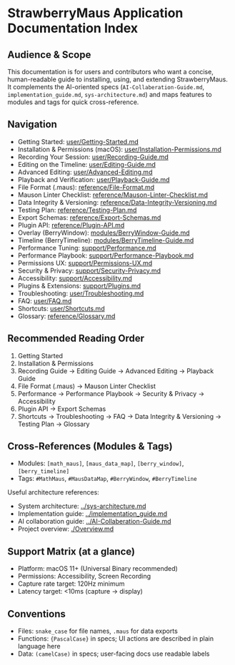 # StrawberryMaus Application Documentation Index

## Audience & Scope

This documentation is for users and contributors who want a concise, human-readable guide to installing, using, and extending StrawberryMaus. It complements the AI-oriented specs (`AI-Collaberation-Guide.md`, `implementation_guide.md`, `sys-architecture.md`) and maps features to modules and tags for quick cross-reference.

## Navigation

- Getting Started: [user/Getting-Started.md](./user/Getting-Started.md)
- Installation & Permissions (macOS): [user/Installation-Permissions.md](./user/Installation-Permissions.md)
- Recording Your Session: [user/Recording-Guide.md](./user/Recording-Guide.md)
- Editing on the Timeline: [user/Editing-Guide.md](./user/Editing-Guide.md)
- Advanced Editing: [user/Advanced-Editing.md](./user/Advanced-Editing.md)
- Playback and Verification: [user/Playback-Guide.md](./user/Playback-Guide.md)
- File Format (.maus): [reference/File-Format.md](./reference/File-Format.md)
- Mauson Linter Checklist: [reference/Mauson-Linter-Checklist.md](./reference/Mauson-Linter-Checklist.md)
- Data Integrity & Versioning: [reference/Data-Integrity-Versioning.md](./reference/Data-Integrity-Versioning.md)
- Testing Plan: [reference/Testing-Plan.md](./reference/Testing-Plan.md)
- Export Schemas: [reference/Export-Schemas.md](./reference/Export-Schemas.md)
- Plugin API: [reference/Plugin-API.md](./reference/Plugin-API.md)
- Overlay (BerryWindow): [modules/BerryWindow-Guide.md](./modules/BerryWindow-Guide.md)
- Timeline (BerryTimeline): [modules/BerryTimeline-Guide.md](./modules/BerryTimeline-Guide.md)
- Performance Tuning: [support/Performance.md](./support/Performance.md)
- Performance Playbook: [support/Performance-Playbook.md](./support/Performance-Playbook.md)
- Permissions UX: [support/Permissions-UX.md](./support/Permissions-UX.md)
- Security & Privacy: [support/Security-Privacy.md](./support/Security-Privacy.md)
- Accessibility: [support/Accessibility.md](./support/Accessibility.md)
- Plugins & Extensions: [support/Plugins.md](./support/Plugins.md)
- Troubleshooting: [user/Troubleshooting.md](./user/Troubleshooting.md)
- FAQ: [user/FAQ.md](./user/FAQ.md)
- Shortcuts: [user/Shortcuts.md](./user/Shortcuts.md)
- Glossary: [reference/Glossary.md](./reference/Glossary.md)

## Recommended Reading Order

1. Getting Started
2. Installation & Permissions
3. Recording Guide → Editing Guide → Advanced Editing → Playback Guide
4. File Format (.maus) → Mauson Linter Checklist
5. Performance → Performance Playbook → Security & Privacy → Accessibility
6. Plugin API → Export Schemas
7. Shortcuts → Troubleshooting → FAQ → Data Integrity & Versioning → Testing Plan → Glossary

## Cross-References (Modules & Tags)

- Modules: `[math_maus]`, `[maus_data_map]`, `[berry_window]`, `[berry_timeline]`
- Tags: `#MathMaus`, `#MausDataMap`, `#BerryWindow`, `#BerryTimeline`

Useful architecture references:

- System architecture: [../sys-architecture.md](../sys-architecture.md)
- Implementation guide: [../implementation_guide.md](../implementation_guide.md)
- AI collaboration guide: [../AI-Collaberation-Guide.md](../AI-Collaberation-Guide.md)
- Project overview: [./Overview.md](./Overview.md)

## Support Matrix (at a glance)

- Platform: macOS 11+ (Universal Binary recommended)
- Permissions: Accessibility, Screen Recording
- Capture rate target: 120Hz minimum
- Latency target: <10ms (capture → display)

## Conventions

- Files: `snake_case` for file names, `.maus` for data exports
- Functions: `{PascalCase}` in specs; UI actions are described in plain language here
- Data: `(camelCase)` in specs; user-facing docs use readable labels
